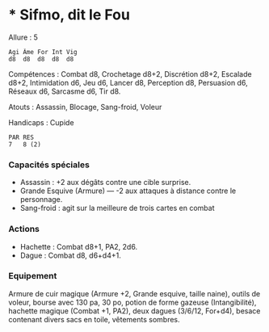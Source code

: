 
# * Sifmo, dit le Fou

Allure : 5

	Agi	Âme	For	Int	Vig
	d8	d8	d8	d8	d8

Compétences : Combat d8, Crochetage d8+2, Discrétion d8+2, Escalade d8+2, Intimidation d6, Jeu d6, Lancer d8, Perception d8, Persuasion d6, Réseaux d6, Sarcasme d6, Tir d8.

Atouts : Assassin, Blocage, Sang-froid, Voleur

Handicaps : Cupide

	PAR	RES
	7   8 (2)

### Capacités spéciales
- Assassin : +2 aux dégâts contre une cible surprise.
- Grande Esquive (Armure) — -2 aux attaques à distance contre le personnage.
- Sang-froid : agit sur la meilleure de trois cartes en combat

### Actions
- Hachette : Combat d8+1, PA2, 2d6.
- Dague : Combat d8, d6+d4+1.

### Equipement
Armure de cuir magique (Armure +2, Grande esquive, taille naine), outils de voleur, bourse avec 130 pa, 30 po, potion de forme gazeuse (Intangibilité), hachette magique (Combat +1, PA2), deux dagues (3/6/12, For+d4), besace contenant divers sacs en toile, vêtements sombres.

